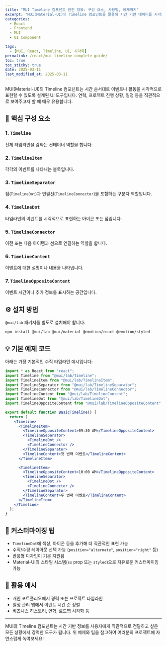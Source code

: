 ```yaml
---
title: "MUI Timeline 컴포넌트 완전 정복: 구성 요소, 사용법, 예제까지"
excerpt: "MUI(Material-UI)의 Timeline 컴포넌트를 활용해 시간 기반 데이터를 시각화하는 방법을 자세히 설명합니다. 구성 요소, 사용법, 예제 코드를 통해 실전 적용까지 익혀보세요."
categories:
  - React
  - Frontend
  - MUI
  - UI Component

tags:
  - [MUI, React, Timeline, UI, 시각화]
permalink: /react/mui-timeline-complete-guide/
toc: true
toc_sticky: true
date: 2025-03-11
last_modified_at: 2025-03-11
---
```


MUI(Material-UI)의 Timeline 컴포넌트는 시간 순서대로 이벤트나 활동을 시각적으로 표현할 수 있도록 설계된 UI 도구입니다. 연혁, 프로젝트 진행 상황, 일정 등을 직관적으로 보여주고자 할 때 매우 유용합니다.

## 📌 핵심 구성 요소

### 1. `Timeline`

전체 타임라인을 감싸는 컨테이너 역할을 합니다.

### 2. `TimelineItem`

각각의 이벤트를 나타내는 블록입니다.

### 3. `TimelineSeparator`

점(`TimelineDot`)과 연결선(`TimelineConnector`)을 포함하는 구분자 역할입니다.

### 4. `TimelineDot`

타임라인의 이벤트를 시각적으로 표현하는 아이콘 또는 점입니다.

### 5. `TimelineConnector`

이전 또는 다음 아이템과 선으로 연결하는 역할을 합니다.

### 6. `TimelineContent`

이벤트에 대한 설명이나 내용을 나타냅니다.

### 7. `TimelineOppositeContent`

이벤트 시간이나 추가 정보를 표시하는 공간입니다.

## ⚙️ 설치 방법

`@mui/lab` 패키지를 별도로 설치해야 합니다:

```bash
npm install @mui/lab @mui/material @emotion/react @emotion/styled
```

## 💡 기본 예제 코드

아래는 가장 기본적인 수직 타임라인 예시입니다:

```jsx
import * as React from "react";
import Timeline from "@mui/lab/Timeline";
import TimelineItem from "@mui/lab/TimelineItem";
import TimelineSeparator from "@mui/lab/TimelineSeparator";
import TimelineConnector from "@mui/lab/TimelineConnector";
import TimelineContent from "@mui/lab/TimelineContent";
import TimelineDot from "@mui/lab/TimelineDot";
import TimelineOppositeContent from "@mui/lab/TimelineOppositeContent";

export default function BasicTimeline() {
  return (
    <Timeline>
      <TimelineItem>
        <TimelineOppositeContent>09:30 AM</TimelineOppositeContent>
        <TimelineSeparator>
          <TimelineDot />
          <TimelineConnector />
        </TimelineSeparator>
        <TimelineContent>첫 번째 이벤트</TimelineContent>
      </TimelineItem>

      <TimelineItem>
        <TimelineOppositeContent>10:00 AM</TimelineOppositeContent>
        <TimelineSeparator>
          <TimelineDot />
          <TimelineConnector />
        </TimelineSeparator>
        <TimelineContent>두 번째 이벤트</TimelineContent>
      </TimelineItem>
    </Timeline>
  );
}
```

## 🎨 커스터마이징 팁

- `TimelineDot`에 색상, 아이콘 등을 추가해 더 직관적인 표현 가능
- 수직/수평 레이아웃 선택 가능 (`position="alternate"`, `position="right"` 등)
- 반응형 디자인이 기본 지원됨
- Material-UI의 스타일 시스템(`sx` prop 또는 `styled`)으로 자유로운 커스터마이징 가능

## 🧩 활용 예시

- 개인 포트폴리오에서 경력 또는 프로젝트 타임라인
- 일정 관리 앱에서 이벤트 시간 순 정렬
- 비즈니스 히스토리, 연혁, 로드맵 시각화 등

---

MUI의 Timeline 컴포넌트는 시간 기반 정보를 사용자에게 직관적으로 전달하고 싶은 모든 상황에서 강력한 도구가 됩니다. 위 예제와 팁을 참고하여 여러분의 프로젝트에 자연스럽게 녹여보세요!
